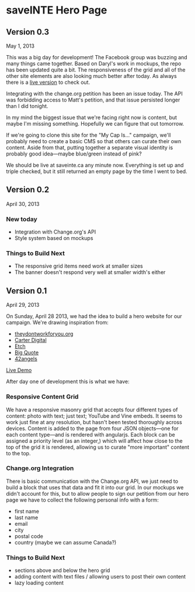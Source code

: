 # saveINTE Hero Page

## Version 0.3
May 1, 2013

This was a big day for development! The Facebook group was buzzing and many things came together.
Based on Daryl's work in mockups, the repo has been updated quite a bit.
The responsiveness of the grid and all of the other site elements are also looking much better after today.
As always there is a [live version](http://saveinte.bytheweb.co) to check out.

Integrating with the change.org petition has been an issue today. The API was forbidding access
to Matt's petition, and that issue persisted longer than I did tonight.

In my mind the biggest issue that we're facing right now is content, but maybe I'm missing something.
Hopefully we can figure that out tomorrow.

If we're going to clone this site for the "My Cap Is..." campaign, we'll probably need to create a basic
CMS so that others can curate their own content. Aside from that, putting together a separate visual
identity is probably good idea—maybe blue/green instead of pink?

We should be live at saveinte.ca any minute now. Everything is set up and triple checked, but it still
returned an empty page by the time I went to bed.

## Version 0.2
April 30, 2013

### New today

- Integration with Change.org's API
- Style system based on mockups

### Things to Build Next

- The responsive grid items need work at smaller sizes
- The banner doesn't respond very well at smaller width's either

## Version 0.1
April 29, 2013

On Sunday, April 28 2013, we had the idea to build a hero website for our campaign.
We're drawing inspiration from:

- [theydontworkforyou.org](http://theydontworkforyou.org/)
- [Carter Digital](http://www.carterdigital.com.au/)
- [Etch](http://etchapps.com/)
- [Big Quote](http://bigquote.co/)
- [42angels](http://42angels.com)

[Live Demo](http://saveinte.bytheweb.co)

After day one of development this is what we have:

### Responsive Content Grid

We have a responsive masonry grid that accepts four different types of content: photo with text; just text; YouTube and Vine embeds. It seems to work just fine at any resolution, but hasn't been tested thoroughly across devices. Content is added to the page from four JSON objects—one for each content type—and is rendered with angularjs. Each block can be assigned a priority level (as an integer,) which will affect how close to the top of the grid it is rendered, allowing us to curate "more important" content to the top.

### Change.org Integration

There is basic communication with the Change.org API, we just need to build a block that uses that data and fit it into our grid. In our mockups we didn't account for this, but to allow people to sign our petition from our hero page we have to collect the following personal info with a form:

- first name
- last name
- email
- city
- postal code
- country (maybe we can assume Canada?)

### Things to Build Next

- sections above and below the hero grid
- adding content with text files / allowing users to post their own content
- lazy loading content